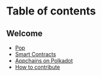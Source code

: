 # Table of contents

## Welcome

* [Pop](README.md)
* [Smart Contracts](https://learn.onpop.io/v/contracts)
* [Appchains on Polkadot](https://learn.onpop.io/v/appchains)
* [How to contribute](welcome/how-to-contribute.md)
